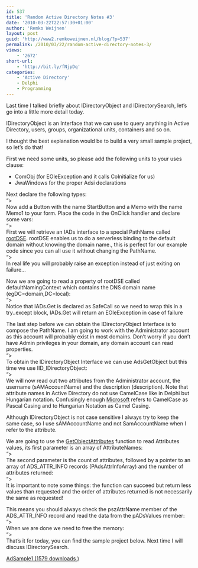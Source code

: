 ```yaml
---
id: 537
title: 'Random Active Directory Notes #3'
date: '2010-03-22T22:57:30+01:00'
author: 'Remko Weijnen'
layout: post
guid: 'http://www2.remkoweijnen.nl/blog/?p=537'
permalink: /2010/03/22/random-active-directory-notes-3/
views:
    - '2672'
short-url:
    - 'http://bit.ly/fNjpDq'
categories:
    - 'Active Directory'
    - Delphi
    - Programming
---
```


Last time I talked briefly about IDirectoryObject and IDirectorySearch, let’s go into a little more detail today.

IDirectoryObject is an Interface that we can use to query anything in Active Directory, users, groups, organizational units, containers and so on.

I thought the best explanation would be to build a very small sample project, so let’s do that!

First we need some units, so please add the following units to your uses clause:

- ComObj (for EOleException and it calls CoInitialize for us)
- JwaWindows for the proper Adsi declarations

Next declare the following types:  
“&gt;  
Now add a Button with the name StartButton and a Memo with the name Memo1 to your form. Place the code in the OnClick handler and declare some vars:  
“&gt;  
First we will retrieve an IADs interface to a special PathName called [rootDSE](http://msdn.microsoft.com/en-us/library/ms684291%28VS.85%29.aspx). rootDSE enables us to do a serverless binding to the default domain without knowing the domain name., this is perfect for our example code since you can all use it without changing the PathName.  
“&gt;  
In real life you will probably raise an exception instead of just exiting on failure…

Now we are going to read a property of rootDSE called defaultNamingContext which contains the DNS domain name (egDC=domain,DC=local):  
“&gt;  
Notice that IADs.Get is declared as SafeCall so we need to wrap this in a try..except block, IADs.Get will return an EOleException in case of failure

The last step before we can obtain the IDirectoryObject Interface is to compose the PathName. I am going to work with the Administrator account as this account will probably exist in most domains. Don’t worry if you don’t have Admin privileges in your domain, any domain account can read properties.  
“&gt;  
To obtain the IDirectoryObject Interface we can use AdsGetObject but this time we use IID\_IDirectoryObject:  
“&gt;  
We will now read out two attributes from the Administrator account, the username (sAMAccountName) and the description (description). Note that attribute names in Active Directory do not use CamelCase like in Delphi but Hungarian notation. Confusingly enough [Microsoft](http://msdn.microsoft.com/en-us/library/ms229043.aspx) refers to CamelCase as Pascal Casing and to Hungarian Notation as Camel Casing.

Although IDirectoryObject is not case sensitive I always try to keep the same case, so I use sAMAccountName and not SamAccountName when I refer to the attribute.

We are going to use the [GetObjectAttributes](http://msdn.microsoft.com/en-us/library/aa746358%28VS.85%29.aspx) function to read Attributes values, its first parameter is an array of AttributeNames:  
“&gt;  
The second parameter is the count of attributes, followed by a pointer to an array of ADS\_ATTR\_INFO records (PAdsAttrInfoArray) and the number of attributes returned:  
“&gt;  
It is important to note some things: the function can succeed but return less values than requested and the order of attributes returned is not necessarily the same as requested!

This means you should always check the pszAttrName member of the ADS\_ATTR\_INFO record and read the data from the pADsValues member:  
“&gt;  
When we are done we need to free the memory:  
“&gt;  
That’s it for today, you can find the sample project below. Next time I will discuss IDirectorySearch.

[ AdSample1 (1579 downloads ) ](http://192.168.40.25:8081/download/adsample1/?tmstv=1726048918 "Version 1.0")